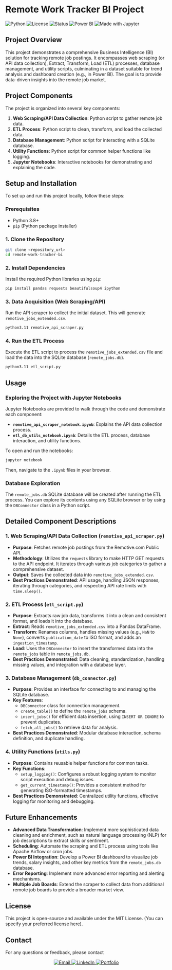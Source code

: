 # Remote Work Tracker BI Project

![Python](https://img.shields.io/badge/Python-3.8%2B-blue)
![License](https://img.shields.io/badge/License-MIT-green)
![Status](https://img.shields.io/badge/Project%20Status-Active-success)
![Power BI](https://img.shields.io/badge/BI%20Tool-Power%20BI-yellow)
![Made with Jupyter](https://img.shields.io/badge/Made%20with-Jupyter-orange)

## Project Overview

This project demonstrates a comprehensive Business Intelligence (BI) solution for tracking remote job postings. It encompasses web scraping (or API data collection), Extract, Transform, Load (ETL) processes, database management, and utility scripts, culminating in a dataset suitable for trend analysis and dashboard creation (e.g., in Power BI). The goal is to provide data-driven insights into the remote job market.

## Project Components

The project is organized into several key components:

1. **Web Scraping/API Data Collection**: Python script to gather remote job data.
2. **ETL Process**: Python script to clean, transform, and load the collected data.
3. **Database Management**: Python script for interacting with a SQLite database.
4. **Utility Functions**: Python script for common helper functions like logging.
5. **Jupyter Notebooks**: Interactive notebooks for demonstrating and explaining the code.

## Setup and Installation

To set up and run this project locally, follow these steps:

### Prerequisites

* Python 3.8+
* `pip` (Python package installer)

### 1. Clone the Repository

```bash
git clone <repository_url>
cd remote-work-tracker-bi
```

### 2. Install Dependencies

Install the required Python libraries using `pip`:

```bash
pip install pandas requests beautifulsoup4 ipython
```

### 3. Data Acquisition (Web Scraping/API)

Run the API scraper to collect the initial dataset. This will generate `remotive_jobs_extended.csv`.

```bash
python3.11 remotive_api_scraper.py
```

### 4. Run the ETL Process

Execute the ETL script to process the `remotive_jobs_extended.csv` file and load the data into the SQLite database (`remote_jobs.db`).

```bash
python3.11 etl_script.py
```

## Usage

### Exploring the Project with Jupyter Notebooks

Jupyter Notebooks are provided to walk through the code and demonstrate each component:

* **`remotive_api_scraper_notebook.ipynb`**: Explains the API data collection process.
* **`etl_db_utils_notebook.ipynb`**: Details the ETL process, database interaction, and utility functions.

To open and run the notebooks:

```bash
jupyter notebook
```

Then, navigate to the `.ipynb` files in your browser.

### Database Exploration

The `remote_jobs.db` SQLite database will be created after running the ETL process. You can explore its contents using any SQLite browser or by using the `DBConnector` class in a Python script.

## Detailed Component Descriptions

### 1. Web Scraping/API Data Collection (`remotive_api_scraper.py`)

* **Purpose**: Fetches remote job postings from the Remotive.com Public API.
* **Methodology**: Utilizes the `requests` library to make HTTP GET requests to the API endpoint. It iterates through various job categories to gather a comprehensive dataset.
* **Output**: Saves the collected data into `remotive_jobs_extended.csv`.
* **Best Practices Demonstrated**: API usage, handling JSON responses, iterating through categories, and respecting API rate limits with `time.sleep()`.

### 2. ETL Process (`etl_script.py`)

* **Purpose**: Extracts raw job data, transforms it into a clean and consistent format, and loads it into the database.
* **Extract**: Reads `remotive_jobs_extended.csv` into a Pandas DataFrame.
* **Transform**: Renames columns, handles missing values (e.g., `NaN` to `None`), converts `publication_date` to ISO format, and adds an `ingestion_timestamp`.
* **Load**: Uses the `DBConnector` to insert the transformed data into the `remote_jobs` table in `remote_jobs.db`.
* **Best Practices Demonstrated**: Data cleaning, standardization, handling missing values, and integration with a database layer.

### 3. Database Management (`db_connector.py`)

* **Purpose**: Provides an interface for connecting to and managing the SQLite database.
* **Key Features**:
  * `DBConnector` class for connection management.
  * `create_table()` to define the `remote_jobs` schema.
  * `insert_jobs()` for efficient data insertion, using `INSERT OR IGNORE` to prevent duplicates.
  * `fetch_all_jobs()` to retrieve data for analysis.
* **Best Practices Demonstrated**: Modular database interaction, schema definition, and duplicate handling.

### 4. Utility Functions (`utils.py`)

* **Purpose**: Contains reusable helper functions for common tasks.
* **Key Functions**:
  * `setup_logging()`: Configures a robust logging system to monitor script execution and debug issues.
  * `get_current_timestamp()`: Provides a consistent method for generating ISO-formatted timestamps.
* **Best Practices Demonstrated**: Centralized utility functions, effective logging for monitoring and debugging.

## Future Enhancements

* **Advanced Data Transformation**: Implement more sophisticated data cleaning and enrichment, such as natural language processing (NLP) for job descriptions to extract skills or sentiment.
* **Scheduling**: Automate the scraping and ETL process using tools like Apache Airflow or cron jobs.
* **Power BI Integration**: Develop a Power BI dashboard to visualize job trends, salary insights, and other key metrics from the `remote_jobs.db` database.
* **Error Reporting**: Implement more advanced error reporting and alerting mechanisms.
* **Multiple Job Boards**: Extend the scraper to collect data from additional remote job boards to provide a broader market view.

## License

This project is open-source and available under the MIT License. (You can specify your preferred license here).

## Contact

For any questions or feedback, please contact

<div align="center">
  <a href="mailto:sohilakhaled811@gmail.com">
    <img src="https://img.shields.io/badge/Email-D14836?style=for-the-badge&logo=gmail&logoColor=white" alt="Email" />
  </a>
  <a href="https://linkedin.com/in/sohilakabbas">
    <img src="https://img.shields.io/badge/LinkedIn-0077B5?style=for-the-badge&logo=linkedin&logoColor=white" alt="LinkedIn" />
  </a>
  <a href="https://sohilakhaledportfolio.vercel.app/">
    <img src="https://img.shields.io/badge/Portfolio-FF5722?style=for-the-badge&logo=todoist&logoColor=white" alt="Portfolio" />
  </a>
</div>
